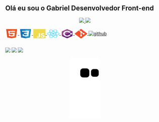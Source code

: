 ## Olá eu sou o Gabriel Desenvolvedor Front-end
<div align="center">
  <a href="https://github.com/Gabbell01">
  <img height="180em" src="https://github-readme-stats.vercel.app/api?username=Gabbell01&show_icons=true&theme=transparent&include_all_commits=true&count_private=true"/>
  <img height="180em" src="https://github-readme-stats.vercel.app/api/top-langs/?username=Gabbell01&layout=compact&langs_count=7&theme=tokyonight"/>
</div>
  
  <div style="display: inline_block"><br>
  <img align="center" alt="Gabriel-HTML" height="30" width="40" src="https://raw.githubusercontent.com/devicons/devicon/master/icons/html5/html5-original.svg">
  <img align="center" alt="Gabriel-CSS" height="30" width="40" src="https://raw.githubusercontent.com/devicons/devicon/master/icons/css3/css3-original.svg">
  <img align="center" alt="Gabriel-Js" height="30" width="40" src="https://raw.githubusercontent.com/devicons/devicon/master/icons/javascript/javascript-plain.svg">
  <img align="center" alt="Gabriel-React" height="30" width="40" src="https://raw.githubusercontent.com/devicons/devicon/master/icons/react/react-original.svg">
  <img align="center" alt="Gabriel-Csharp" height="30" width="40" src="https://raw.githubusercontent.com/devicons/devicon/master/icons/csharp/csharp-original.svg">
  <img align="center" alt="Gabriel-git" height="30" width="40" src="https://raw.githubusercontent.com/devicons/devicon/master/icons/git/git-original.svg">
  <img align="center" alt="github" height="30" width="30" src="https://raw.githubusercontent.com/Gabbell01/duribeiro/main/assets/GitHub.png">
  
</div>
  
  ##
 <div> 
 
  <a href="https://instagram.com/gabbeeell" target="_blank"><img src="https://img.shields.io/badge/-Instagram-%23E4405F?style=for-the-badge&logo=instagram&logoColor=white" target="_blank"></a>
<a href = "mailto:gabriel_cunhac@hotmail.com.br"><img src="https://img.shields.io/badge/-Gmail-%23333?style=for-the-badge&logo=gmail&logoColor=white" target="_blanck"></a>
  <a href="https://www.linkedin.com/in/gabriell-cunha/-45875016a" target="_blank"><img src="https://img.shields.io/badge/-LinkedIn-%230077B5?style=for-the-badge&logo=linkedin&logoColor=white" target="_blank"></a> 
   
   
 
<div align="center">

  ![Snake animation](https://github.com/Gabbell01/Gabbell01/blob/output/github-contribution-grid-snake.svg)
  
</div>
